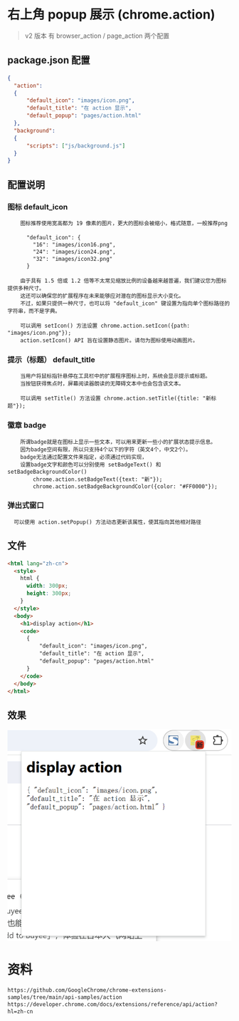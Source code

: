 # 右上角 popup 展示 (chrome.action)

> v2 版本 有 browser_action / page_action 两个配置 

## package.json 配置
```json
{
  "action":
  {
      "default_icon": "images/icon.png",
      "default_title": "在 action 显示",
      "default_popup": "pages/action.html"
  },
  "background":
  {
      "scripts": ["js/background.js"]
  }
}

```
## 配置说明

### 图标 default_icon
```
    图标推荐使用宽高都为 19 像素的图片，更大的图标会被缩小，格式随意，一般推荐png

      "default_icon": {
        "16": "images/icon16.png",
        "24": "images/icon24.png",
        "32": "images/icon32.png"
      }
        
    由于具有 1.5 倍或 1.2 倍等不太常见缩放比例的设备越来越普遍，我们建议您为图标提供多种尺寸。
    这还可以确保您的扩展程序在未来能够应对潜在的图标显示大小变化。
    不过，如果只提供一种尺寸，也可以将 "default_icon" 键设置为指向单个图标路径的字符串，而不是字典。

    可以调用 setIcon() 方法设置 chrome.action.setIcon({path: "images/icon.png"});
    action.setIcon() API 旨在设置静态图片。请勿为图标使用动画图片。
```
### 提示（标题） default_title
```
    当用户将鼠标指针悬停在工具栏中的扩展程序图标上时，系统会显示提示或标题。
    当按钮获得焦点时，屏幕阅读器朗读的无障碍文本中也会包含该文本。

    可以调用 setTitle() 方法设置 chrome.action.setTitle({title: "新标题"});
```

### 徽章 badge
```
    所谓badge就是在图标上显示一些文本，可以用来更新一些小的扩展状态提示信息。
    因为badge空间有限，所以只支持4个以下的字符（英文4个，中文2个）。
    badge无法通过配置文件来指定，必须通过代码实现，
    设置badge文字和颜色可以分别使用 setBadgeText() 和 setBadgeBackgroundColor()
        chrome.action.setBadgeText({text: "新"});
        chrome.action.setBadgeBackgroundColor({color: "#FF0000"});
```

### 弹出式窗口
```   
  可以使用 action.setPopup() 方法动态更新该属性，使其指向其他相对路径

```

## 文件
```html
<html lang="zh-cn">
  <style>
    html {
      width: 300px;
      height: 300px;
    }
  </style>
  <body>
    <h1>display action</h1>
    <code>
      {
          "default_icon": "images/icon.png",
          "default_title": "在 action 显示",
          "default_popup": "pages/action.html"
      }
    </code>
  </body>
</html>
```

## 效果
<img src="./docs/action.png" alt="action" />


# 资料
```
https://github.com/GoogleChrome/chrome-extensions-samples/tree/main/api-samples/action
https://developer.chrome.com/docs/extensions/reference/api/action?hl=zh-cn
```